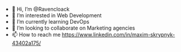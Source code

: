 - 👋 Hi, I’m @Ravencloack
- 👀 I’m interested in Web Development 
- 🌱 I’m currently learning DevOps
- 💞️ I’m looking to collaborate on Marketing agencies
- 📫 How to reach me https://www.linkedin.com/in/maxim-skrypnyk-43402a175/

<!---
Ravencloack/Ravencloack is a ✨ special ✨ repository because its `README.md` (this file) appears on your GitHub profile.
You can click the Preview link to take a look at your changes.
--->
